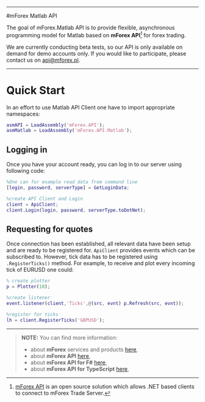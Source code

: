 ---------------
#mForex Matlab API

The goal of mForex.Matlab API is to provide flexible, asynchronous programming model for 
Matlab based on **mForex API**[^mForex_API] for forex trading.
  
  [^mForex_API]: [mForex API](https://github.com/mForex/mForex.API) is an open source solution which allows .NET based clients to connect to mForex Trade Server.

We are currently conducting beta tests, so our API is only available on demand for demo accounts only. If you would like to participate, please contact us on api@mforex.pl.

---------------
# Quick Start
In an effort to use Matlab API Client one have to import appropriate namespaces:

```matlab
asmAPI = LoadAssembly('mForex.API');
asmMatlab = LoadAssembly('mForex.API.Matlab');
```


## Logging in 
Once you have your account ready, you can log in to our server using following code:

```matlab
%One can for example read data from command line
[login, password, serverType] = GetLoginData;

%create API Client and Login
client = ApiClient;
client.Login(login, password, serverType.toDotNet);
```

## Requesting for quotes
Once connection has been established, all relevant data have been setup and are ready to be registered for. ```ApiClient``` provides events which can be subscribed to. However, tick data has to be registered using ```.RegisterTicks()``` method.
For example, to receive and plot every incoming tick of EURUSD one could:

```matlab
% create plotter 
p = Plotter(10);

%create listener
event.listener(client,'Ticks',@(src, evnt) p.Refresh(src, evnt));

%register for ticks
lh = client.RegisterTicks('GBPUSD');
```

<!--
[TOC]
-->

----------
> **NOTE:** You can find more information:
>
> - about **mForex** services and products [here][1],
> - about **mForex API** [here][2],
> - about **mForex API for F#** [here][3],
> - about **mForex API for TypeScript** [here][4],


[1]: http://www.mforex.pl/
[2]: https://github.com/mForex/mForex.API
[3]: https://github.com/mForex/mForex.API.FSharp
[4]: https://github.com/mForex/mForex.API.TypeScript


